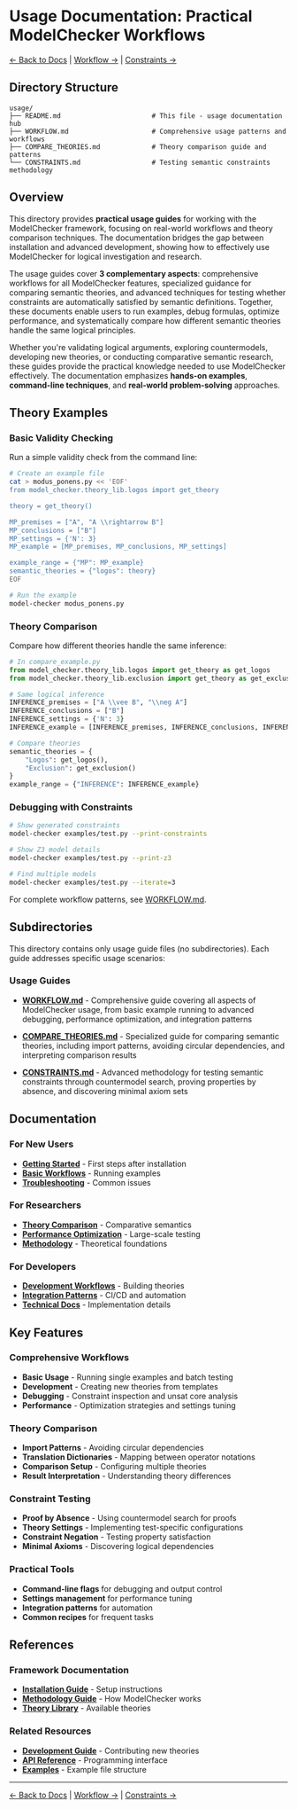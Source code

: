 # Usage Documentation: Practical ModelChecker Workflows

[← Back to Docs](../README.md) | [Workflow →](WORKFLOW.md) | [Constraints →](CONSTRAINTS.md)

## Directory Structure

```
usage/
├── README.md                       # This file - usage documentation hub
├── WORKFLOW.md                     # Comprehensive usage patterns and workflows
├── COMPARE_THEORIES.md             # Theory comparison guide and patterns
└── CONSTRAINTS.md                  # Testing semantic constraints methodology
```

## Overview

This directory provides **practical usage guides** for working with the ModelChecker framework, focusing on real-world workflows and theory comparison techniques. The documentation bridges the gap between installation and advanced development, showing how to effectively use ModelChecker for logical investigation and research.

The usage guides cover **3 complementary aspects**: comprehensive workflows for all ModelChecker features, specialized guidance for comparing semantic theories, and advanced techniques for testing whether constraints are automatically satisfied by semantic definitions. Together, these documents enable users to run examples, debug formulas, optimize performance, and systematically compare how different semantic theories handle the same logical principles.

Whether you're validating logical arguments, exploring countermodels, developing new theories, or conducting comparative semantic research, these guides provide the practical knowledge needed to use ModelChecker effectively. The documentation emphasizes **hands-on examples**, **command-line techniques**, and **real-world problem-solving** approaches.

## Theory Examples

### Basic Validity Checking

Run a simple validity check from the command line:

```bash
# Create an example file
cat > modus_ponens.py << 'EOF'
from model_checker.theory_lib.logos import get_theory

theory = get_theory()

MP_premises = ["A", "A \\rightarrow B"]
MP_conclusions = ["B"]
MP_settings = {'N': 3}
MP_example = [MP_premises, MP_conclusions, MP_settings]

example_range = {"MP": MP_example}
semantic_theories = {"logos": theory}
EOF

# Run the example
model-checker modus_ponens.py
```

### Theory Comparison

Compare how different theories handle the same inference:

```python
# In compare_example.py
from model_checker.theory_lib.logos import get_theory as get_logos
from model_checker.theory_lib.exclusion import get_theory as get_exclusion

# Same logical inference
INFERENCE_premises = ["A \\vee B", "\\neg A"]
INFERENCE_conclusions = ["B"]
INFERENCE_settings = {'N': 3}
INFERENCE_example = [INFERENCE_premises, INFERENCE_conclusions, INFERENCE_settings]

# Compare theories
semantic_theories = {
    "Logos": get_logos(),
    "Exclusion": get_exclusion()
}
example_range = {"INFERENCE": INFERENCE_example}
```

### Debugging with Constraints

```bash
# Show generated constraints
model-checker examples/test.py --print-constraints

# Show Z3 model details
model-checker examples/test.py --print-z3

# Find multiple models
model-checker examples/test.py --iterate=3
```

For complete workflow patterns, see [WORKFLOW.md](WORKFLOW.md).

## Subdirectories

This directory contains only usage guide files (no subdirectories). Each guide addresses specific usage scenarios:

### Usage Guides

- **[WORKFLOW.md](WORKFLOW.md)** - Comprehensive guide covering all aspects of ModelChecker usage, from basic example running to advanced debugging, performance optimization, and integration patterns

- **[COMPARE_THEORIES.md](COMPARE_THEORIES.md)** - Specialized guide for comparing semantic theories, including import patterns, avoiding circular dependencies, and interpreting comparison results

- **[CONSTRAINTS.md](CONSTRAINTS.md)** - Advanced methodology for testing semantic constraints through countermodel search, proving properties by absence, and discovering minimal axiom sets

## Documentation

### For New Users
- **[Getting Started](../installation/GETTING_STARTED.md)** - First steps after installation
- **[Basic Workflows](WORKFLOW.md#basic-workflows)** - Running examples
- **[Troubleshooting](WORKFLOW.md#troubleshooting)** - Common issues

### For Researchers
- **[Theory Comparison](COMPARE_THEORIES.md)** - Comparative semantics
- **[Performance Optimization](WORKFLOW.md#performance-optimization)** - Large-scale testing
- **[Methodology](../architecture/README.md)** - Theoretical foundations

### For Developers
- **[Development Workflows](WORKFLOW.md#theory-development-workflow)** - Building theories
- **[Integration Patterns](WORKFLOW.md#integration-patterns)** - CI/CD and automation
- **[Technical Docs](../../Code/docs/README.md)** - Implementation details

## Key Features

### Comprehensive Workflows
- **Basic Usage** - Running single examples and batch testing
- **Development** - Creating new theories from templates
- **Debugging** - Constraint inspection and unsat core analysis
- **Performance** - Optimization strategies and settings tuning

### Theory Comparison
- **Import Patterns** - Avoiding circular dependencies
- **Translation Dictionaries** - Mapping between operator notations
- **Comparison Setup** - Configuring multiple theories
- **Result Interpretation** - Understanding theory differences

### Constraint Testing
- **Proof by Absence** - Using countermodel search for proofs
- **Theory Settings** - Implementing test-specific configurations
- **Constraint Negation** - Testing property satisfaction
- **Minimal Axioms** - Discovering logical dependencies

### Practical Tools
- **Command-line flags** for debugging and output control
- **Settings management** for performance tuning
- **Integration patterns** for automation
- **Common recipes** for frequent tasks

## References

### Framework Documentation
- **[Installation Guide](../installation/README.md)** - Setup instructions
- **[Methodology Guide](../architecture/README.md)** - How ModelChecker works
- **[Theory Library](../../Code/src/model_checker/theory_lib/README.md)** - Available theories

### Related Resources
- **[Development Guide](../../Code/docs/DEVELOPMENT.md)** - Contributing new theories
- **[API Reference](../../Code/src/model_checker/README.md)** - Programming interface
- **[Examples](../../Code/docs/EXAMPLES.md)** - Example file structure

---

[← Back to Docs](../README.md) | [Workflow →](WORKFLOW.md) | [Constraints →](CONSTRAINTS.md)
